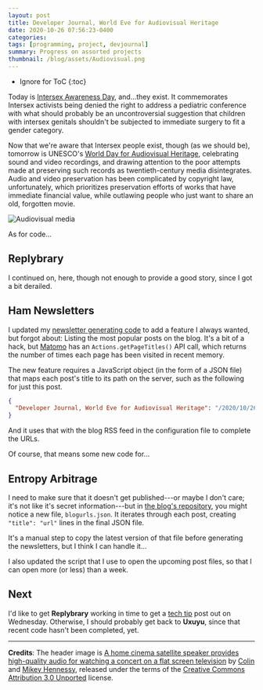 ```yaml
---
layout: post
title: Developer Journal, World Eve for Audiovisual Heritage
date: 2020-10-26 07:56:23-0400
categories:
tags: [programming, project, devjournal]
summary: Progress on assorted projects
thumbnail: /blog/assets/Audiovisual.png
---
```


* Ignore for ToC
{:toc}

Today is [Intersex Awareness Day](https://en.wikipedia.org/wiki/Intersex_Awareness_Day), and...they exist.  It commemorates Intersex activists being denied the right to address a pediatric conference with what should probably be an uncontroversial suggestion that children with intersex genitals shouldn't be subjected to immediate surgery to fit a gender category.

Now that we're aware that Intersex people exist, though (as we should be), tomorrow is UNESCO's [World Day for Audiovisual Heritage](https://en.wikipedia.org/wiki/World_Day_for_Audiovisual_Heritage), celebrating sound and video recordings, and drawing attention to the poor attempts made at preserving such records as twentieth-century media disintegrates.  Audio and video preservation has been complicated by copyright law, unfortunately, which prioritizes preservation efforts of works that have immediate financial value, while outlawing people who just want to share an old, forgotten movie.

![Audiovisual media](/blog/assets/Audiovisual.png "Audiovisual media")

As for code...

## Replybrary

I continued on, here, though not enough to provide a good story, since I got a bit derailed.

## Ham Newsletters

I updated my [newsletter generating code](https://github.com/jcolag/ham-newsletter) to add a feature I always wanted, but forgot about:  Listing the most popular posts on the blog.  It's a bit of a hack, but [Matomo](https://matomo.org/) has an `Actions.getPageTitles()` API call, which returns the number of times each page has been visited in recent memory.

The new feature requires a JavaScript object (in the form of a JSON file) that maps each post's title to its path on the server, such as the following for just this post.

```json
{
  "Developer Journal, World Eve for Audiovisual Heritage": "/2020/10/26/inter.html"
}
```

And it uses that with the blog RSS feed in the configuration file to complete the URLs.

Of course, that means some new code for...

## Entropy Arbitrage

I need to make sure that it doesn't get published---or maybe I don't care; it's not like it's secret information---but in [the blog's repository](https://github.com/jcolag/entropy-arbitrage-code), you might notice a new file, `blogurls.json`.  It iterates through each post, creating `"title": "url"` lines in the final JSON file.

It's a manual step to copy the latest version of that file before generating the newsletters, but I think I can handle it...

I also updated the script that I use to open the upcoming post files, so that I can open more (or less) than a week.

## Next

I'd like to get **Replybrary** working in time to get a [tech tip](/blog/tag/techtips) post out on Wednesday.  Otherwise, I should probably get back to **Uxuyu**, since that recent code hasn't been completed, yet.

* * *

**Credits**:  The header image is [A home cinema satellite speaker provides high-quality audio for watching a concert on a flat screen television](https://commons.wikimedia.org/wiki/File:Audiovisual.jpg) by [Colin](https://commons.wikimedia.org/wiki/User:Colin) and [Mikey Hennessy](https://www.flickr.com/photos/mikeyh), released under the terms of the [Creative Commons Attribution 3.0 Unported](https://creativecommons.org/licenses/by/3.0/deed.en) license.

